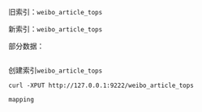 旧索引：`weibo_article_tops`

新索引：`weibo_article_tops`

部分数据：

```

```

创建索引`weibo_article_tops`

```
curl -XPUT http://127.0.0.1:9222/weibo_article_tops
```

`mapping`

```

```



